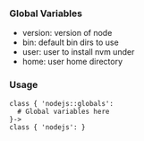 ### Global Variables
  - version: version of node
  - bin: default bin dirs to use
  - user: user to install nvm under
  - home: user home directory

### Usage

```puppet
class { 'nodejs::globals':
  # Global variables here
}->
class { 'nodejs': }
```